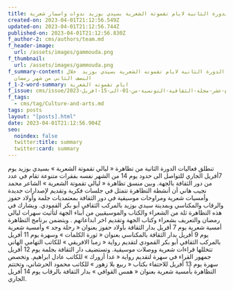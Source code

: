 ```yaml
---
title: برنامج الدورة الثانية لايام تقموتة الشعرية بسيدي بوزيد ندوات واسمار شعرية
created-on: 2023-04-01T21:12:56.549Z
updated-on: 2023-04-01T21:12:56.744Z
published-on: 2023-04-01T21:12:56.830Z
f_author-2: cms/authors/team.md
f_header-image:
  url: /assets/images/gammouda.png
f_thumbnail:
  url: /assets/images/gammouda.png
f_summary-content: برنامج الدورة الثانية لايام تقموته الشعرية بسيدي بوزيد  خلال
  النصف الثاني من شهر رمضان
f_1-2-word-summary: ايام تقموته الشعرية
f_issue: cms/issue/العدد-الرابع-عشر-مجلة-الثقافية-التونسية-من-01-الى-15-افريل-2023.md
f_tags:
  - cms/tag/Culture-and-arts.md
tags: posts
layout: "[posts].html"
date: 2023-04-01T21:12:56.904Z
seo:
  noindex: false
  twitter:title: summary
  twitter:card: summary
---
```

تنطلق فعاليات الدورة الثانية من تظاهرة « ليالي تقموتة الشعرية » بسيدي بوزيد يوم 7أفريل الجاري للتواصل الى حدود يوم 14 من الشهر نفسه بفقرات متنوعة تقام في عدد من دور الثقافة بالجهة. وبين منسق تظاهرة « ليالي تقموتة الشعرية » الشاعر محمد نجيب هاني أن أنشطة التظاهرة تتمثل في جلسات فكرية وتقديم لإصدارات جديدة وأمسيات شعرية ومراوحات موسيقية في دور الثقافة بمعتمديات جلمة وأولاد حفوز والرقاب والمكناسي وبمدينة سيدي بوزيد بالمركب الثقافي أبو بكر القمودي. ويشارك في هذه التظاهرة ثلة من الشعراء والكتاب والموسيقيين من أبناء الجهة لتأثيث سهرات ليالي رمضان والتعريف بشعراء وكتاب الجهة وتقديم اخر ابداعاتهم . ويتضمن برنامج التظاهرة أمسية شعرية يوم 7 أفريل بدار الثقافة بأولاد حفوز يعنوان « رحلة وجد » وأمسية شعرية يوم 9 أفريل بدار الثقافة بالمكناسي بعنوان « ثورة الكلمات » وسهرة يوم 11 أفريل بالمركب الثقافي أبو بكر القمودي لتقديم رواية « زمبا الافريقي » للكاتب التهامي الهاني تتخللها قراءات شعرية ووصلات موسيقية. وتستضيف دار الثقافة بجلمة يوم 12 أفريل جمهور القراء في سهرة لتقديم رواية « غدا أزورك » للكاتب عادل ابراهيم. وتخصص سهرة يوم 13 أفريل للاحتفاء بكتاب « ربيع بلا زهور » للكاتب محمود الحرشاني، وتختتم التظاهرة بأمسية شعرية بعنوان « همس القوافي » بدار الثقافة بالرقاب يوم 14 أفريل الجاري.